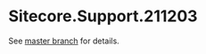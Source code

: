 # Sitecore.Support.211203

See [master branch](https://github.com/sitecoresupport/Sitecore.Support.211203) for details.